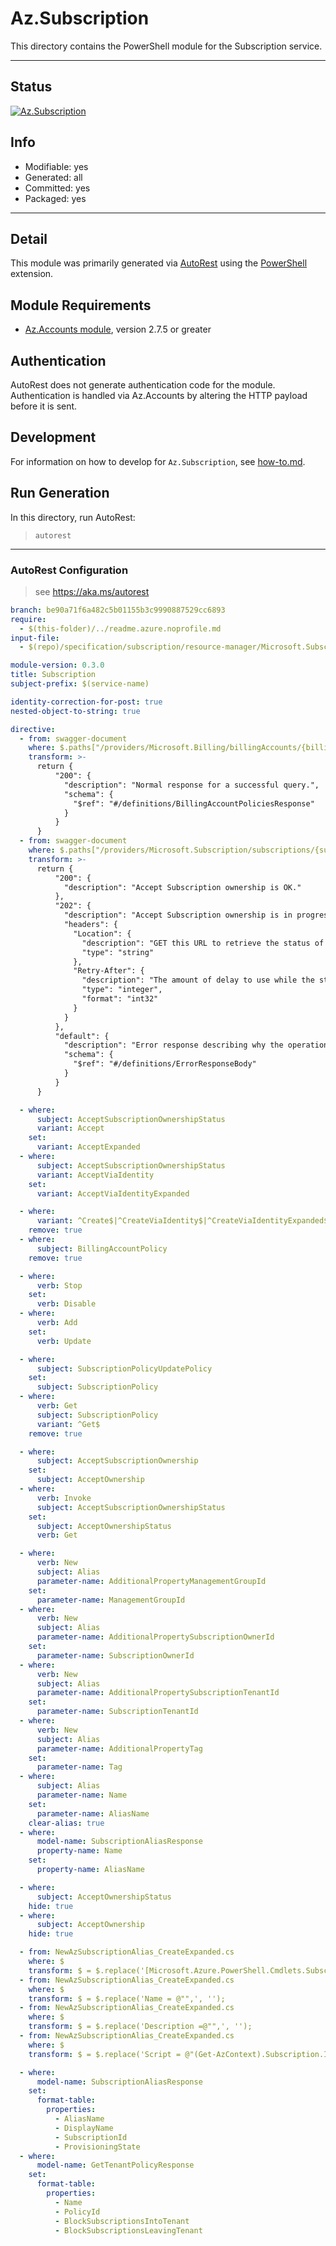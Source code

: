 <!-- region Generated -->
# Az.Subscription
This directory contains the PowerShell module for the Subscription service.

---
## Status
[![Az.Subscription](https://img.shields.io/powershellgallery/v/Az.Subscription.svg?style=flat-square&label=Az.Subscription "Az.Subscription")](https://www.powershellgallery.com/packages/Az.Subscription/)

## Info
- Modifiable: yes
- Generated: all
- Committed: yes
- Packaged: yes

---
## Detail
This module was primarily generated via [AutoRest](https://github.com/Azure/autorest) using the [PowerShell](https://github.com/Azure/autorest.powershell) extension.

## Module Requirements
- [Az.Accounts module](https://www.powershellgallery.com/packages/Az.Accounts/), version 2.7.5 or greater

## Authentication
AutoRest does not generate authentication code for the module. Authentication is handled via Az.Accounts by altering the HTTP payload before it is sent.

## Development
For information on how to develop for `Az.Subscription`, see [how-to.md](how-to.md).
<!-- endregion -->

## Run Generation
In this directory, run AutoRest:
> `autorest`

---
### AutoRest Configuration
> see https://aka.ms/autorest

``` yaml
branch: be90a71f6a482c5b01155b3c9990887529cc6893
require:
  - $(this-folder)/../readme.azure.noprofile.md
input-file: 
  - $(repo)/specification/subscription/resource-manager/Microsoft.Subscription/stable/2021-10-01/subscriptions.json

module-version: 0.3.0
title: Subscription
subject-prefix: $(service-name)

identity-correction-for-post: true
nested-object-to-string: true

directive:
  - from: swagger-document 
    where: $.paths["/providers/Microsoft.Billing/billingAccounts/{billingAccountId}/providers/Microsoft.Subscription/policies/default"].get.responses
    transform: >-
      return {
          "200": {
            "description": "Normal response for a successful query.",
            "schema": {
              "$ref": "#/definitions/BillingAccountPoliciesResponse"
            }
          }
      }
  - from: swagger-document 
    where: $.paths["/providers/Microsoft.Subscription/subscriptions/{subscriptionId}/acceptOwnership"].post.responses
    transform: >-
      return {
          "200": {
            "description": "Accept Subscription ownership is OK."
          },
          "202": {
            "description": "Accept Subscription ownership is in progress",
            "headers": {
              "Location": {
                "description": "GET this URL to retrieve the status of the asynchronous operation.",
                "type": "string"
              },
              "Retry-After": {
                "description": "The amount of delay to use while the status of the operation is checked. The value is expressed in seconds.",
                "type": "integer",
                "format": "int32"
              }
            }
          },
          "default": {
            "description": "Error response describing why the operation failed.",
            "schema": {
              "$ref": "#/definitions/ErrorResponseBody"
            }
          }
      }

  - where:
      subject: AcceptSubscriptionOwnershipStatus
      variant: Accept
    set:
      variant: AcceptExpanded
  - where:
      subject: AcceptSubscriptionOwnershipStatus
      variant: AcceptViaIdentity
    set:
      variant: AcceptViaIdentityExpanded

  - where:
      variant: ^Create$|^CreateViaIdentity$|^CreateViaIdentityExpanded$|^Update$|^UpdateViaIdentity$|^Rename$|^RenameViaIdentity$|^Add$|^Accept$|^AcceptViaIdentity$
    remove: true
  - where:
      subject: BillingAccountPolicy
    remove: true

  - where:
      verb: Stop
    set:
      verb: Disable
  - where:
      verb: Add
    set:
      verb: Update

  - where:
      subject: SubscriptionPolicyUpdatePolicy
    set:
      subject: SubscriptionPolicy
  - where:
      verb: Get
      subject: SubscriptionPolicy
      variant: ^Get$
    remove: true

  - where:
      subject: AcceptSubscriptionOwnership
    set:
      subject: AcceptOwnership
  - where:
      verb: Invoke
      subject: AcceptSubscriptionOwnershipStatus
    set:
      subject: AcceptOwnershipStatus
      verb: Get

  - where:
      verb: New
      subject: Alias
      parameter-name: AdditionalPropertyManagementGroupId
    set:
      parameter-name: ManagementGroupId
  - where:
      verb: New
      subject: Alias
      parameter-name: AdditionalPropertySubscriptionOwnerId
    set:
      parameter-name: SubscriptionOwnerId
  - where:
      verb: New
      subject: Alias
      parameter-name: AdditionalPropertySubscriptionTenantId
    set:
      parameter-name: SubscriptionTenantId
  - where:
      verb: New
      subject: Alias
      parameter-name: AdditionalPropertyTag
    set:
      parameter-name: Tag
  - where:
      subject: Alias
      parameter-name: Name
    set:
      parameter-name: AliasName
    clear-alias: true
  - where:
      model-name: SubscriptionAliasResponse
      property-name: Name
    set:
      property-name: AliasName

  - where:
      subject: AcceptOwnershipStatus
    hide: true
  - where:
      subject: AcceptOwnership
    hide: true

  - from: NewAzSubscriptionAlias_CreateExpanded.cs
    where: $
    transform: $ = $.replace('[Microsoft.Azure.PowerShell.Cmdlets.Subscription.Runtime.DefaultInfo(', '');
  - from: NewAzSubscriptionAlias_CreateExpanded.cs
    where: $
    transform: $ = $.replace('Name = @"",', '');
  - from: NewAzSubscriptionAlias_CreateExpanded.cs
    where: $
    transform: $ = $.replace('Description =@"",', '');
  - from: NewAzSubscriptionAlias_CreateExpanded.cs
    where: $
    transform: $ = $.replace('Script = @"(Get-AzContext).Subscription.Id")]', '');

  - where:
      model-name: SubscriptionAliasResponse
    set:
      format-table:
        properties:
          - AliasName
          - DisplayName
          - SubscriptionId
          - ProvisioningState
  - where:
      model-name: GetTenantPolicyResponse
    set:
      format-table:
        properties:
          - Name
          - PolicyId
          - BlockSubscriptionsIntoTenant
          - BlockSubscriptionsLeavingTenant
```
